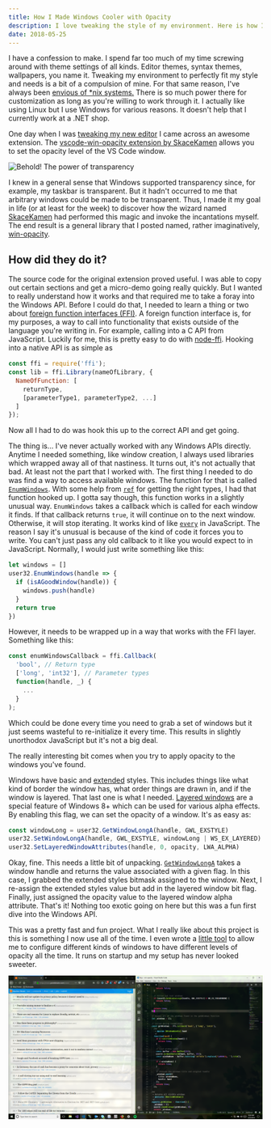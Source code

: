 ```yaml
---
title: How I Made Windows Cooler with Opacity
description: I love tweaking the style of my environment. Here is how I added custom opacity settings to Windows.
date: 2018-05-25
---
```


I have a confession to make. I spend far too much of my time screwing around with theme settings of all kinds. Editor themes, syntax themes, wallpapers, you name it. Tweaking my environment to perfectly fit my style and needs is a bit of a compulsion of mine. For that same reason, I've always been [envious of \*nix systems.][r-unix-porn] There is so much power there for customization as long as you're willing to work through it. I actually like using Linux but I use Windows for various reasons. It doesn't help that I currently work at a .NET shop.

One day when I was [tweaking my new editor][vscode] I came across an awesome extension. The [vscode-win-opacity extension by SkaceKamen][vscode-win-opacity] allows you to set the opacity level of the VS Code window.

![Behold! The power of transparency][img-vscode-win-opacity]

I knew in a general sense that Windows supported transparency since, for example, my taskbar is transparent. But it hadn't occurred to me that arbitrary windows could be made to be transparent. Thus, I made it my goal in life (or at least for the week) to discover how the wizard named [SkaceKamen][skacekamen] had performed this magic and invoke the incantations myself. The end result is a general library that I posted named, rather imaginatively, [win-opacity][win-opacity-js].

## How did they do it?

The source code for the original extension proved useful. I was able to copy out certain sections and get a micro-demo going really quickly. But I wanted to really understand how it works and that required me to take a foray into the Windows API. Before I could do that, I needed to learn a thing or two about [foreign function interfaces (FFI)][foreign function interface]. A foreign function interface is, for my purposes, a way to call into functionality that exists outside of the language you're writing in. For example, calling into a C API from JavaScript. Luckily for me, this is pretty easy to do with [node-ffi][node-ffi]. Hooking into a native API is as simple as

```javascript
const ffi = require('ffi');
const lib = ffi.Library(nameOfLibrary, {
  NameOfFunction: [
    returnType,
    [parameterType1, parameterType2, ...]
  ]
});
```

Now all I had to do was hook this up to the correct API and get going.

The thing is... I've never actually worked with any Windows APIs directly. Anytime I needed something, like window creation, I always used libraries which wrapped away all of that nastiness. It turns out, it's not actually that bad. At least not the part that I worked with. The first thing I needed to do was find a way to access available windows. The function for that is called [`EnumWindows`][enumwindows]. With some help from [`ref`][ref] for getting the right types, I had that function hooked up. I gotta say though, this function works in a slightly unusual way. `EnumWindows` takes a callback which is called for each window it finds. If that callback returns `true`, it will continue on to the next window. Otherwise, it will stop iterating. It works kind of like [`every`][array.every] in JavaScript. The reason I say it's unusual is because of the kind of code it forces you to write. You can't just pass any old callback to it like you would expect to in JavaScript. Normally, I would just write something like this:

```javascript
let windows = []
user32.EnumWindows(handle => {
  if (isAGoodWindow(handle)) {
    windows.push(handle)
  }
  return true
})
```

However, it needs to be wrapped up in a way that works with the FFI layer. Something like this:

```javascript
const enumWindowsCallback = ffi.Callback(
  'bool', // Return type
  ['long', 'int32'], // Parameter types
  function(handle, _) {
    ...
  }
);
```

Which could be done every time you need to grab a set of windows but it just seems wasteful to re-initialize it every time. This results in slightly unorthodox JavaScript but it's not a big deal.

The really interesting bit comes when you try to apply opacity to the windows you've found.

Windows have basic and [extended][extended window styles] styles. This includes things like what kind of border the window has, what order things are drawn in, and if the window is layered. That last one is what I needed. [Layered windows][layered windows] are a special feature of Windows 8+ which can be used for various alpha effects. By enabling this flag, we can set the opacity of a window. It's as easy as:

```javascript
const windowLong = user32.GetWindowLongA(handle, GWL_EXSTYLE)
user32.SetWindowLongA(handle, GWL_EXSTYLE, windowLong | WS_EX_LAYERED)
user32.SetLayeredWindowAttributes(handle, 0, opacity, LWA_ALPHA)
```

Okay, fine. This needs a little bit of unpacking. [`GetWindowLongA`][getwindowlonga] takes a window handle and returns the value associated with a given flag. In this case, I grabbed the extended styles bitmask assigned to the window. Next, I re-assign the extended styles value but add in the layered window bit flag. Finally, just assigned the opacity value to the layered window alpha attribute. That's it! Nothing too exotic going on here but this was a fun first dive into the Windows API.

This was a pretty fast and fun project. What I really like about this project is this is something I now use all of the time. I even wrote a [little tool][auto-win-opacity] to allow me to configure different kinds of windows to have different levels of opacity all the time. It runs on startup and my setup has never looked sweeter.

![Sweet setup][sweet-setup]

<!-- ---------------------------------------------------------------------- -->

<!-- Images -->

[img-vscode-win-opacity]: https://raw.githubusercontent.com/SkaceKamen/vscode-win-opacity/357eefd657bf975b6179a7b7847ebdd89928fe15/images/screen-1.png
[sweet-setup]: ./sweet-setup.png

<!-- Links -->

[auto-win-opacity]: https://github.com/MCluck90/auto-win-opacity
[array.every]: https://developer.mozilla.org/en-US/docs/Web/JavaScript/Reference/Global_Objects/Array/every
[enumwindows]: https://msdn.microsoft.com/en-us/library/windows/desktop/ms633497(v=vs.85).aspx
[extended window styles]: https://msdn.microsoft.com/en-us/library/windows/desktop/ff700543(v=vs.85).aspx
[foreign function interface]: https://en.wikipedia.org/wiki/Foreign_function_interface
[getlayeredwindowattributes]: https://msdn.microsoft.com/en-us/library/windows/desktop/ms633508(v=vs.85).aspx
[setlayeredwindowattributes]: https://msdn.microsoft.com/en-us/library/windows/desktop/ms633540(v=vs.85).aspx
[getwindowlonga]: https://msdn.microsoft.com/en-us/library/windows/desktop/ms633584(v=vs.85).aspx
[skacekamen]: https://github.com/SkaceKamen
[auto-win-opacity]: https://github.com/MCluck90/auto-win-opacity
[node-ffi]: https://github.com/node-ffi/node-ffi
[ref-struct]: https://github.com/TooTallNate/ref-struct
[ref]: https://github.com/TooTallNate/ref
[r-unix-porn]: https://www.reddit.com/r/unixporn/
[vscode]: https://code.visualstudio.com/
[vscode-win-opacity]: https://github.com/SkaceKamen/vscode-win-opacity
[win-opacity-js]: https://github.com/MCluck90/win-opacity-js
[layered windows]: https://msdn.microsoft.com/en-us/library/windows/desktop/ms632599(v=vs.85).aspx#layered

